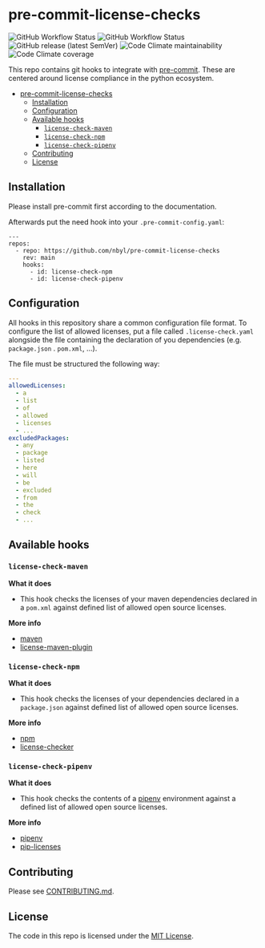 # pre-commit-license-checks

![GitHub Workflow Status](https://img.shields.io/github/workflow/status/nbyl/pre-commit-license-checks/release%20project?label=Release&style=for-the-badge)
![GitHub Workflow Status](https://img.shields.io/github/workflow/status/nbyl/pre-commit-license-checks/run%20all%20tests?label=PR%20tests&style=for-the-badge)
![GitHub release (latest SemVer)](https://img.shields.io/github/v/release/nbyl/pre-commit-license-checks?style=for-the-badge)
![Code Climate maintainability](https://img.shields.io/codeclimate/maintainability/nbyl/pre-commit-license-checks?style=for-the-badge)
![Code Climate coverage](https://img.shields.io/codeclimate/coverage/nbyl/pre-commit-license-checks?style=for-the-badge)

This repo contains git hooks to integrate with [pre-commit](http://pre-commit.com). These are centered around license
compliance in the python ecosystem.


<!--TOC-->

- [pre-commit-license-checks](#pre-commit-license-checks)
  - [Installation](#installation)
  - [Configuration](#configuration)
  - [Available hooks](#available-hooks)
    - [`license-check-maven`](#license-check-maven)
    - [`license-check-npm`](#license-check-npm)
    - [`license-check-pipenv`](#license-check-pipenv)
  - [Contributing](#contributing)
  - [License](#license)

<!--TOC-->

## Installation

Please install pre-commit first according to the documentation.

Afterwards put the need hook into your `.pre-commit-config.yaml`:

```
---
repos:
  - repo: https://github.com/nbyl/pre-commit-license-checks
    rev: main
    hooks:
      - id: license-check-npm
      - id: license-check-pipenv
```

## Configuration

All hooks in this repository share a common configuration file format. To configure the list of allowed licenses, put a
file called `.license-check.yaml` alongside the file containing the declaration of you dependencies (e.g. `package.json`
. `pom.xml`, ...).

The file must be structured the following way:

```yaml
---
allowedLicenses:
  - a
  - list
  - of
  - allowed
  - licenses
  - ...
excludedPackages:
  - any
  - package
  - listed
  - here
  - will
  - be
  - excluded
  - from
  - the
  - check
  - ...
```

## Available hooks

### `license-check-maven`

**What it does**

* This hook checks the licenses of your maven dependencies declared in a `pom.xml` against defined list of allowed open
  source licenses.

**More info**

* [maven](https://maven.apache.org/)
* [license-maven-plugin](https://www.mojohaus.org/license-maven-plugin/)

### `license-check-npm`

**What it does**

* This hook checks the licenses of your dependencies declared in a `package.json` against defined list of allowed open
  source licenses.

**More info**

* [npm](https://www.npmjs.com/)
* [license-checker](https://www.npmjs.com/package/license-checker)

### `license-check-pipenv`

**What it does**

* This hook checks the contents of a [pipenv](https://pypi.org/project/pipenv/) environment against a defined list of
  allowed open source licenses.

**More info**

* [pipenv](https://pypi.org/project/pipenv/)
* [pip-licenses](https://pypi.org/project/pip-licenses/)

## Contributing

Please see [CONTRIBUTING.md](CONTRIBUTING.md).

## License

The code in this repo is licensed under the [MIT License](LICENSE).
